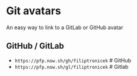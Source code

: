 # Git avatars
An easy way to link to a GitLab or GitHub avatar

## GitHub / GitLab
* ``https://pfp.now.sh/gh/filiptronicek`` # GitHub
* ``https://pfp.now.sh/gl/filiptronicek`` # Gitlab